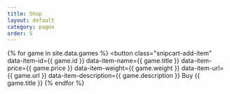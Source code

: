 ```yaml
---
title: Shop
layout: default
category: pages
order: 5
---
```


{% for game in site.data.games %}
<button
    class="snipcart-add-item"
    data-item-id={{ game.id }}
    data-item-name={{ game.title }}
    data-item-price={{ game.price }}
    data-item-weight={{ game.weight }}
    data-item-url={{ game.url }}
    data-item-description={{ game.description }}
        Buy {{ game.title }}
</button>
{% endfor %}
